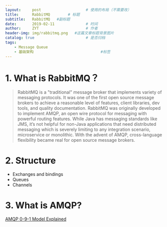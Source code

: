 ```yaml
---
layout:     post                    # 使用的布局（不需要改）
title:      RabbitMQ        # 标题 
subtitle:   RabbitMQ   #副标题
date:       2019-02-11              # 时间
author:     ZYT                     # 作者
header-img: img/rabbitmq.png   #这篇文章标题背景图片
catalog: true                       # 是否归档
tags:
    - Message Queue
    - 基础架构                              #标签 
---
```


# 1. What is RabbitMQ？

> RabbitMQ is a "traditional" message broker that implements variety of messaging protocols. It was one of the first open source message brokers to achieve a reasonable level of features, client libraries, dev tools, and quality documentation. RabbitMQ was originally developed to implement AMQP, an open wire protocol for messaging with powerful routing features. While Java has messaging standards like JMS, it’s not helpful for non-Java applications that need distributed messaging which is severely limiting to any integration scenario, microservice or monolithic. With the advent of AMQP, cross-language flexibility became real for open source message brokers.

# 2. Structure

- Exchanges	and	bindings
- Queues
- Channels

# 3. What is AMQP?

[AMQP 0-9-1 Model Explained](https://www.rabbitmq.com/tutorials/amqp-concepts.html)

